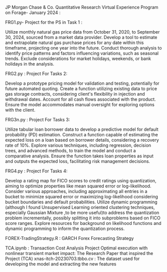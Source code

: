 JP Morgan Chase & Co. Quantitative Research Virtual Experience Program on Forage- January 2024 :

FRG1.py- Project for the PS in Task 1 :

Utilize monthly natural gas price data from October 31, 2020, to September 30, 2024, sourced from a market data provider.
Develop a tool to estimate and extrapolate natural gas purchase prices for any date within this timeframe, projecting one year into the future.
Conduct thorough analysis to identify price patterns and factors influencing variations, such as seasonal trends.
Exclude considerations for market holidays, weekends, or bank holidays in the analysis.

FRG2.py : Project For Tasks 2:

Develop a prototype pricing model for validation and testing, potentially for future automated quoting.
Create a function utilizing existing data to price gas storage contracts, considering client's flexibility in injection and withdrawal dates.
Account for all cash flows associated with the product.
Ensure the model accommodates manual oversight for exploring options with the client.

FRG3n.py : Project For Tasks 3:

Utilize tabular loan borrower data to develop a predictive model for default probability (PD) estimation.
Construct a function capable of estimating the expected loss on a loan based on borrower details, considering a recovery rate of 10%.
Explore various techniques, including regression, decision trees, and advanced methods, to train the model and conduct a comparative analysis.
Ensure the function takes loan properties as input and outputs the expected loss, facilitating risk management decisions.

FRG4.py : Project For Tasks 4:

Develop a rating map for FICO scores to credit ratings using quantization, aiming to optimize properties like mean squared error or log-likelihood.
Consider various approaches, including approximating all entries in a bucket to minimize squared error or maximizing log-likelihood considering bucket boundaries and default probabilities.
Utilize dynamic programming (although I found Unsupervised Learning oriented clustering techniques, especially Gaussian Mixture ,to be more useful)to address the quantization problem incrementally, possibly splitting it into subproblems based on FICO score ranges.
Explore resources for background on likelihood functions and dynamic programming to inform the quantization process.

FOREX-TradingStrategy.R : GARCH Forex Forecasting Strategy

TCA.ipynb : Transaction Cost Analysis Project
Optimal execution with nonlinear transient market impact: The Research Paper that inspired the Project (TCA)
xnas-itch-20230703.tbbo.cv : The dataset used for developing the model and extracting the new features
